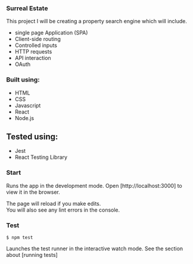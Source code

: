 ### Surreal Estate

This project I will be creating a property search engine which will include.

- single page Application (SPA)
- Client-side routing
- Controlled inputs
- HTTP requests
- API interaction
- OAuth

### Built using:

- HTML
- CSS
- Javascript
- React
- Node.js

## Tested using:

- Jest
- React Testing Library

### Start

Runs the app in the development mode.
Open [http://localhost:3000] to view it in the browser.

The page will reload if you make edits.\
You will also see any lint errors in the console.

### Test

`$ npm test`

Launches the test runner in the interactive watch mode.
See the section about [running tests]

